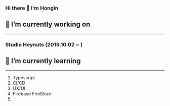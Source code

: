 ### Hi there 👋 I'm Hongin



## 🔭 I’m currently working on 
---
### Studio Heynuts (2019.10.02 ~ )

## 🌱 I’m currently learning
---
1. Typescript
2. CI/CD
3. UX/UI
4. Firebase FireStore
5. 

<!--
**Eumhongin/Eumhongin** is a ✨ _special_ ✨ repository because its `README.md` (this file) appears on your GitHub profile.

Here are some ideas to get you started:

- 🔭 I’m currently working on ...
- 🌱 I’m currently learning ...
- 👯 I’m looking to collaborate on ...
- 🤔 I’m looking for help with ...
- 💬 Ask me about ...
- 📫 How to reach me: ...
- 😄 Pronouns: ...
- ⚡ Fun fact: ...
-->
